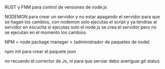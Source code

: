 RUST y FNM para control de versiones de node.js

NODEMON para crear un servidor y no estar apagando el servidor para que se hagan los cambios, con nodemon solo ejecutas el script y ya tendras al servidor en escucha si ejecutas solo el node.js se crea el servidor pero no se ejecutan en el momento los cambios.

NPM = node package manager = (administrador de paquetes de node)

npm init para crear el paquete json


no recuerdo el corrector de Js, ni para que serviar debo averiguar.git status
